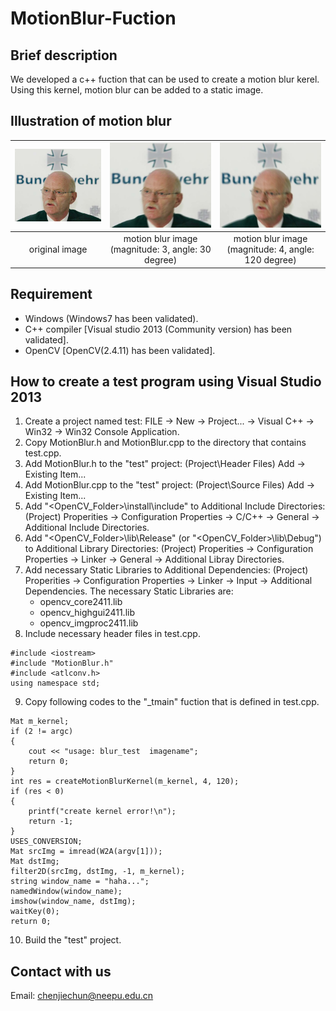 # MotionBlur-Fuction
## Brief description
We developed a c++ fuction that can be used to create a motion blur kerel. Using this kernel, motion blur can be added to a static image. 
## Illustration of motion blur
|![Alt text](/images/original.jpg)|  ![Alt text](/images/result_3_30.jpg)|  ![Alt text](/images/result_4_120.jpg)|
|    :---:    | :---:      |:---:      |
|    original image    | motion blur image (magnitude: 3, angle: 30 degree)| motion blur image (magnitude: 4, angle: 120 degree)|


## Requirement
* Windows (Windows7 has been validated).
* C++ compiler \[Visual studio 2013 (Community version) has been validated].
* OpenCV \[OpenCV(2.4.11) has been validated].
## How to create a test program using Visual Studio 2013
1. Create a project named test:  FILE -> New -> Project... -> Visual C++ -> Win32 -> Win32 Console Application.
2. Copy MotionBlur.h and MotionBlur.cpp to the directory that contains test.cpp.
3. Add MotionBlur.h to the "test" project: (Project\Header Files) Add -> Existing Item...
4. Add MotionBlur.cpp to the "test" project: (Project\Source Files) Add -> Existing Item...
5. Add "<OpenCV_Folder>\install\include" to Additional Include Directories: (Project) Properities -> Configuration Properties -> C/C++ -> General -> Additional Include Directories.
6. Add "<OpenCV_Folder>\lib\Release" (or "<OpenCV_Folder>\lib\Debug") to Additional Library Directories: (Project) Properities -> Configuration Properties -> Linker -> General -> Additional Libray Directories.
7. Add necessary Static Libraries to Additional Dependencies: (Project) Properities -> Configuration Properties -> Linker -> Input -> Additional Dependencies. The necessary Static Libraries are:
   * opencv_core2411.lib
   * opencv_highgui2411.lib
   * opencv_imgproc2411.lib
8. Include necessary header files in test.cpp.
<pre><code>#include &ltiostream&gt
#include "MotionBlur.h"
#include &ltatlconv.h&gt
using namespace std;</code></pre>
9. Copy following codes to the "_tmain" fuction that is defined in test.cpp.
<pre><code>Mat m_kernel;	
if (2 != argc)
{
    cout << "usage: blur_test  imagename";
    return 0;
}
int res = createMotionBlurKernel(m_kernel, 4, 120);
if (res < 0)
{
    printf("create kernel error!\n");
    return -1;
}
USES_CONVERSION;
Mat srcImg = imread(W2A(argv[1]));
Mat dstImg;
filter2D(srcImg, dstImg, -1, m_kernel);
string window_name = "haha...";
namedWindow(window_name);
imshow(window_name, dstImg);
waitKey(0);
return 0;</code></pre>
10. Build the "test" project.

## Contact with us
Email: chenjiechun@neepu.edu.cn
   
